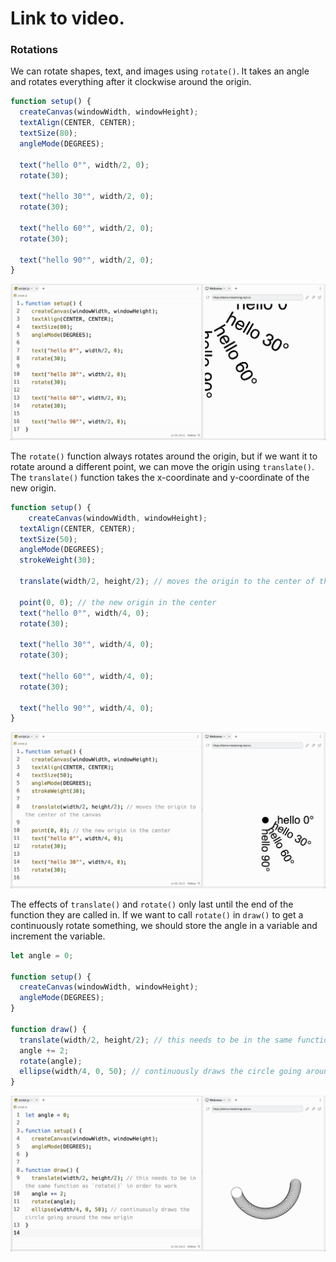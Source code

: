 # Link to video.

### Rotations

We can rotate shapes, text, and images using `rotate()`. It takes an angle and rotates everything after it clockwise around the origin.

```js
function setup() {
  createCanvas(windowWidth, windowHeight);
  textAlign(CENTER, CENTER);
  textSize(80);
  angleMode(DEGREES);

  text("hello 0°", width/2, 0);
  rotate(30);

  text("hello 30°", width/2, 0);
  rotate(30);

  text("hello 60°", width/2, 0);
  rotate(30);

  text("hello 90°", width/2, 0);
}
```

![](../../Images/Rotate1.png)

The `rotate()` function always rotates around the origin, but if we want it to rotate around a different point, we can move the origin using `translate()`. The `translate()` function takes the x-coordinate and y-coordinate of the new origin.

```js
function setup() {
	createCanvas(windowWidth, windowHeight);
  textAlign(CENTER, CENTER);
  textSize(50);
  angleMode(DEGREES);
  strokeWeight(30);
  
  translate(width/2, height/2); // moves the origin to the center of the canvas

  point(0, 0); // the new origin in the center
  text("hello 0°", width/4, 0);
  rotate(30);

  text("hello 30°", width/4, 0);
  rotate(30);

  text("hello 60°", width/4, 0);
  rotate(30);

  text("hello 90°", width/4, 0);
}
```

![](../../Images/Rotate2.png)

The effects of `translate()` and `rotate()` only last until the end of the function they are called in. If we want to call `rotate()` in `draw()` to get a continuously rotate something, we should store the angle in a variable and increment the variable.


```js
let angle = 0;

function setup() {
  createCanvas(windowWidth, windowHeight);
  angleMode(DEGREES);
}

function draw() {
  translate(width/2, height/2); // this needs to be in the same function as `rotate()` in order to work
  angle += 2;
  rotate(angle);
  ellipse(width/4, 0, 50); // continuously draws the circle going around the new origin
}
```

![](../../Images/Rotate_3.png)
